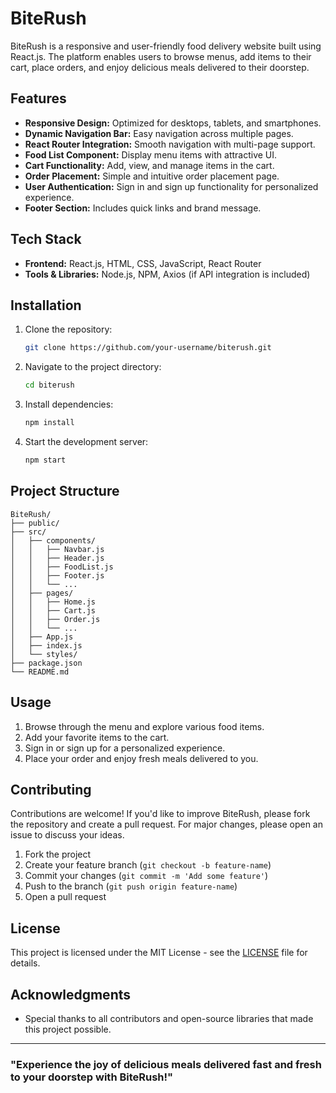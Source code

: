 
# BiteRush

BiteRush is a responsive and user-friendly food delivery website built using React.js. The platform enables users to browse menus, add items to their cart, place orders, and enjoy delicious meals delivered to their doorstep.

## Features

- **Responsive Design:** Optimized for desktops, tablets, and smartphones.
- **Dynamic Navigation Bar:** Easy navigation across multiple pages.
- **React Router Integration:** Smooth navigation with multi-page support.
- **Food List Component:** Display menu items with attractive UI.
- **Cart Functionality:** Add, view, and manage items in the cart.
- **Order Placement:** Simple and intuitive order placement page.
- **User Authentication:** Sign in and sign up functionality for personalized experience.
- **Footer Section:** Includes quick links and brand message.

## Tech Stack

- **Frontend:** React.js, HTML, CSS, JavaScript, React Router
- **Tools & Libraries:** Node.js, NPM, Axios (if API integration is included)

## Installation

1. Clone the repository:
   ```bash
   git clone https://github.com/your-username/biterush.git
   ```
2. Navigate to the project directory:
   ```bash
   cd biterush
   ```
3. Install dependencies:
   ```bash
   npm install
   ```
4. Start the development server:
   ```bash
   npm start
   ```

## Project Structure

```
BiteRush/
├── public/
├── src/
│   ├── components/
│   │   ├── Navbar.js
│   │   ├── Header.js
│   │   ├── FoodList.js
│   │   ├── Footer.js
│   │   └── ...
│   ├── pages/
│   │   ├── Home.js
│   │   ├── Cart.js
│   │   ├── Order.js
│   │   └── ...
│   ├── App.js
│   ├── index.js
│   └── styles/
├── package.json
└── README.md
```

## Usage

1. Browse through the menu and explore various food items.
2. Add your favorite items to the cart.
3. Sign in or sign up for a personalized experience.
4. Place your order and enjoy fresh meals delivered to you.

## Contributing

Contributions are welcome! If you'd like to improve BiteRush, please fork the repository and create a pull request. For major changes, please open an issue to discuss your ideas.

1. Fork the project
2. Create your feature branch (`git checkout -b feature-name`)
3. Commit your changes (`git commit -m 'Add some feature'`)
4. Push to the branch (`git push origin feature-name`)
5. Open a pull request

## License

This project is licensed under the MIT License - see the [LICENSE](LICENSE) file for details.

## Acknowledgments

- Special thanks to all contributors and open-source libraries that made this project possible.

---

### "Experience the joy of delicious meals delivered fast and fresh to your doorstep with BiteRush!"

